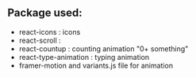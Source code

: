 ## Package used:
* react-icons : icons
* react-scroll : 
* react-countup : counting animation "0+ something"
* react-type-animation : typing animation
* framer-motion and variants.js file for animation